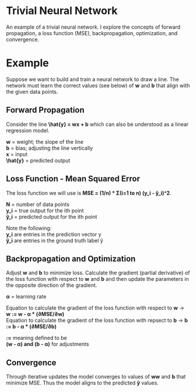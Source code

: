 # Trivial Neural Network
An example of a trivial neural network. I explore the concepts of forward propagation, a loss function (MSE), backpropagation, optimization, and convergence.

# Example
Suppose we want to build and train a neural network to draw a line. The network must learn the correct values (see below) of **w** and **b** that align with the given data points.

## Forward Propagation
Consider the line **\hat{y} = wx + b** which can also be understood as a linear regression model.

**w** = weight; the slope of the line  
**b** = bias; adjusting the line vertically  
**x** = input  
**\hat{y}** = predicted output  

## Loss Function - Mean Squared Error
The loss function we will use is **MSE = (1/n) * Σ(i=1 to n) (y_i - ŷ_i)^2**.

**N** = number of data points  
**y_i** = true output for the ith point  
**ŷ_i** = predicted output for the ith point  

Note the following:  
**y_i** are entries in the prediction vector y  
**ŷ_i** are entries in the ground truth label ŷ  

## Backpropagation and Optimization
Adjust **w** and **b** to minimize loss. Calculate the gradient (partial derivative) of the loss function with respect to **w** and **b** and then update the parameters in the opposite direction of the gradient.

**&alpha;** = learning rate  

Equation to calculate the gradient of the loss function with respect to **w** -> **w := w - α * (∂MSE/∂w)**  
Equation to calculate the gradient of the loss function with repsect to **b** -> **b := b - α * (∂MSE/∂b)**

**:=** meaning defined to be  
**(w - &alpha;) and (b - &alpha;)** for adjustments

## Convergence
Through iterative updates the model converges to values of **ww** and **b** that minimize MSE. Thus the model aligns to the predicted **ŷ** values.
